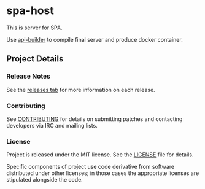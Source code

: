 # spa-host

This is server for SPA.

Use [api-builder](https://github.com/nildev/api-builder) to compile final server and produce docker container.

## Project Details

### Release Notes

See the [releases tab](https://github.com/nildev/lib/releases) for more information on each release.

### Contributing

See [CONTRIBUTING](CONTRIBUTING.md) for details on submitting patches and contacting developers via IRC and mailing lists.

### License

Project is released under the MIT license. See the [LICENSE](LICENSE) file for details.

Specific components of project use code derivative from software distributed under other licenses; in those cases the appropriate licenses are stipulated alongside the code.
